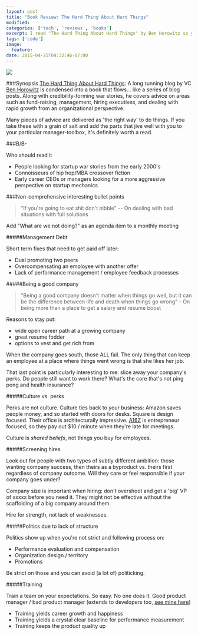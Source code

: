 ```yaml
---
layout: post
title: "Book Review: The Hard Thing About Hard Things"
modified:
categories: ['tech', 'reviews', 'books']
excerpt: I read "The Hard Thing About Hard Things" by Ben Horowitz so you don't have to.
tags: ['code']
image:
  feature:
date: 2015-04-25T04:32:46-07:00
---
```


![](https://d3n8a8pro7vhmx.cloudfront.net/bhorowitz/pages/115/attachments/original/1390328798/book.png)

###Synopsis
[The Hard Thing About Hard Things](http://www.amazon.com/The-Hard-Thing-About-Things/dp/0062273205): A long running blog by VC [Ben Horowitz](http://www.bhorowitz.com/) is condensed into a book that flows... like a series of blog posts. Along with credibility-forming war stories, he covers advice on areas such as fund-raising, management, hiring executives, and dealing with rapid growth from an organizational perspective.

Many pieces of advice are delivered as 'the right way' to do things. If you take these with a grain of salt and add the parts that jive well with you to your particular manager-toolbox,  it's definitely worth a read.

###B/B-

Who should read it

- People looking for startup war stories from the early 2000's
- Connoisseurs of hip hop/MBA crossover fiction
- Early career CEOs or managers looking for a more aggressive  perspective on startup mechanics


###Non-comprehensive interesting bullet points


> "If you're going to eat shit don't nibble"
> -- On dealing with bad situations with full solutions


Add "What are we not doing?" as an agenda item to a monthly meeting

#####Management Debt

Short term fixes that need to get paid off later:

- Dual promoting two peers
- Overcompensating an employee with another offer
- Lack of performance management / employee feedback processes


#####Being a good company

> "Being a good company doesn't matter when things go well, but it can be the difference between life and death when things go wrong" - On being more than a place to get a salary and resume boost

Reasons to stay put:

- wide open career path at a growing company
- great resume fodder
- options to vest and get rich from

When the company goes south, those ALL fail. The only thing that can keep an employee at a place where things went wrong is that she likes her job.

That last point is particularly interesting to me: slice away your company's perks. Do people still want to work there? What's the core that's not ping pong and health insurance?

#####Culture vs. perks

Perks are not culture. Culture ties back to your business: Amazon saves people money, and so started with doors for desks. Square is design focused. Their office is architecturally impressive. [A16Z](http://a16z.com/) is entrepreneur focused, so they pay out $10 / minute when they're late for meetings.

Culture is *shared beliefs*, not things you buy for employees.


#####Screening hires

Look out for people with two types of subtly different ambition: those wanting company success, then theirs as a byproduct vs. theirs first regardless of company outcome. Will they care or feel responsible if your company goes under?

Company size is important when hiring: don't overshoot and get a 'big' VP of xxxxx before you need it. They might not be effective without the scaffolding of a big company around them.

Hire for strength, not lack of weaknesses.

#####Politics due to lack of structure

Politics show up when you're not strict and following process on:

- Performance evaluation and compensation
- Organization design / territory
- Promotions

Be strict on those and you can avoid (a lot of) politicking.

#####Training

Train a team on your expectations. So easy. No one does it. Good product manager / bad product manager (extends to developers too, [see mine here](https://gist.github.com/alexmcpherson/e414f92976f90e6a46a9))

- Training yields career growth and happiness
- Training yields a crystal clear baseline for performance measurement
- Training keeps the product quality up

